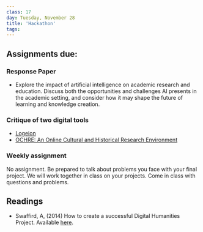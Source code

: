```yaml
---
class: 17
day: Tuesday, November 28
title: 'Hackathon'
tags: 
---
```


## Assignments due:

### Response Paper
- Explore the impact of artificial intelligence on academic research and education. Discuss both the opportunities and challenges AI presents in the academic setting, and consider how it may shape the future of learning and knowledge creation.

### Critique of two digital tools
- [Logeion](https://logeion.uchicago.edu/)
- [OCHRE: An Online Cultural and Historical Research Environment](https://voices.uchicago.edu/ochre/)

### Weekly assignment
No assignment. Be prepared to talk about problems you face with your final project. We will work together in class on your projects. Come in class with questions and problems.

## Readings 
- Swaffird, A, (2014) How to create a successful Digital Humanities Project. Available [here](https://hawksites.newpaltz.edu/dhm293/2014/11/13/how-to-create-a-successful-digital-humanities-project/).